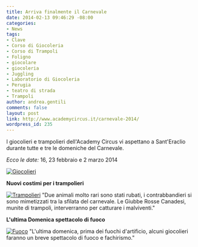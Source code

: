 ```yaml
---
title: Arriva finalmente il Carnevale
date: 2014-02-13 09:46:29 -08:00
categories:
- News
tags:
- Clave
- Corso di Giocoleria
- Corso di Trampoli
- Foligno
- giocolare
- giocoleria
- Juggling
- Laboratorio di Giocoleria
- Perugia
- teatro di strada
- Trampoli
author: andrea.gentili
comments: false
layout: post
link: http://www.academycircus.it/carnevale-2014/
wordpress_id: 235
---
```


I giocolieri e trampolieri dell'Academy Circus vi aspettano a Sant'Eraclio durante tutte e tre le domeniche del Carnevale.

_Ecco le date:_ 16, 23 febbraio e 2 marzo 2014
<!-- more -->
[![Giocolieri](http://www.academycircus.it/wp-content/uploads/2014/02/Giocolieri-450x450.jpg)](http://www.academycircus.it/wp-content/uploads/2014/02/Giocolieri.jpg)



**Nuovi costimi per i trampolieri**

[![Trampolieri](http://www.academycircus.it/wp-content/uploads/2014/02/Trampoli-450x450.jpg)](http://www.academycircus.it/wp-content/uploads/2014/02/Trampoli.jpg)
"Due animali molto rari sono stati rubati, i contrabbandieri si sono mimetizzati tra la sfilata del carnevale. Le Giubbe Rosse Canadesi, munite di trampoli, interverranno per catturare i malviventi."



**L'ultima Domenica spettacolo di fuoco**

[![Fuoco](http://www.academycircus.it/wp-content/uploads/2014/02/Fuoco-450x300.jpg)](http://www.academycircus.it/wp-content/uploads/2014/02/Fuoco.jpg)
"L'ultima domenica, prima dei fuochi d'artificio, alcuni giocolieri faranno un breve spettacolo di fuoco e fachirismo."
